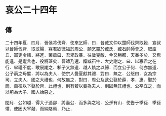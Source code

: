 # 哀公二十四年
## 傳

二十四年夏．四月．晉侯將伐齊．使來乞師．曰．昔臧文仲以楚師伐齊取穀．宣叔以晉師伐齊．取汶陽．寡君欲徼福於周公．願乞靈於臧氏．臧石帥師會之．取廩丘．軍吏令繕．將進．萊章曰．君卑政暴．往歲克敵．今又勝都．天奉多矣．又焉能進．是躗言也．役將班矣．晉師乃還．餼臧石牛．大史謝之．曰．以寡君之在行．牢禮不度．敢展謝之．邾子又無道．越人執之以歸．而立公子何．何亦無道．公子荊之母嬖．將以為夫人．使宗人釁夏獻其禮．對曰．無之．公怒曰．女為宗司．立夫人．國之大禮也．何故無之．對曰．周公及武公娶於薛．孝．惠．娶於商．自桓以下娶於齊．此禮也．則有若以妾為夫人．則固無其禮也．公卒立之．而以荊為大子．國人始惡之．

閏月．公如越．得大子適郢．將妻公．而多與之地．公孫有山．使告于季孫．季孫懼．使因大宰嚭．而納賂焉．乃止．


